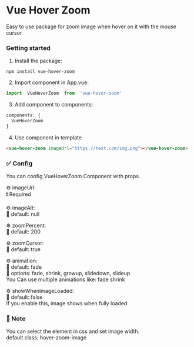 # Vue Hover Zoom

  
Easy to use package for zoom image when hover on it with the mouse cursor

### Getting started  

1. Install the package:
```shell
npm install vue-hover-zoom
```

2. Import component in App.vue:
```javascript
import  VueHoverZoom  from  'vue-hover-zoom'
```
3. Add component to components:
```javascript
components: {  
  VueHoverZoom  
}
```

4. Use component in template
```html
<vue-hover-zoom imageUrl="https://test.com/img.png"></vue-hover-zoom>
```

  

### ✅ Config

You can config VueHoverZoom Component with props.

⚙ imageUrl:  
❗ Required  

⚙ imageAlt:  
🔹 default: null   

⚙ zoomPercent:  
🔹 default: 200   

⚙ zoomCursor:  
🔹 default: true   

⚙ animation:  
🔹 default: fade  
🔸 options: fade, shrink, growup, slidedown, slideup  
You Can use multiple animations like: fade shrink  

⚙ showWhenImageLoaded:  
🔹 default: false  
If you enable this, image shows when fully loaded 


### 📌 Note  
You can select the element in css and set image width.  
default class: hover-zoom-image